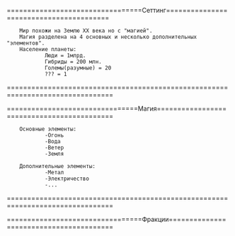 =================================Сеттинг========================================

		Мир похожи на Землю XX века но с "магией".
		Магия разделена на 4 основных и несколько дополнительных "элементов".
		Население планеты:
				Люди = 1млрд.
				Гибриды = 200 млн.
				Големы(разумные) = 20
				??? = 1

================================================================================

================================Магия===========================================

		Основные элементы:
				-Огонь
				-Вода
				-Ветер
				-Земля

		Дополнительные элементы:
				-Метал
				-Электричество
				-...

================================================================================

=================================Фракции========================================

		

